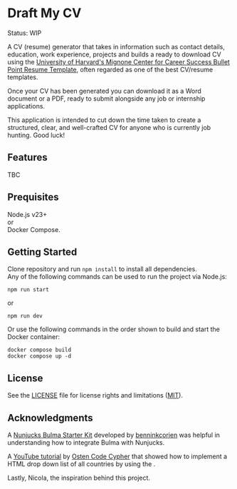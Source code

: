 # Draft My CV
Status: WIP<br>

A CV (resume) generator that takes in information such as contact details, education, work experience, projects and builds a ready to download CV using the [University of Harvard's Mignone Center for Career Success Bullet Point Resume Template](https://careerservices.fas.harvard.edu/resources/bullet-point-resume-template/), often regarded as one of the best CV/resume templates.

Once your CV has been generated you can download it as a Word document or a PDF, ready to submit alongside any job or internship applications.

This application is intended to cut down the time taken to create a structured, clear, and well-crafted CV for anyone who is currently job hunting. Good luck!

## Features
TBC

## Prequisites
Node.js v23+ <br>
or <br> 
Docker Compose.

## Getting Started
Clone repository and run `npm install` to install all dependencies.<br>
Any of the following commands can be used to run the project via Node.js:
```
npm run start
```
or
```
npm run dev
```
Or use the following commands in the order shown to build and start the Docker container:
```
docker compose build
docker compose up -d
```

## License
See the [LICENSE](/LICENSE.md) file for license rights and limitations ([MIT](https://opensource.org/license/mit)).

## Acknowledgments
A [Nunjucks Bulma Starter Kit](https://github.com/benninkcorien/nunjucks-starter-kit) developed by [benninkcorien](https://github.com/benninkcorien) was helpful in understanding how to integrate Bulma with Nunjucks.

A [YouTube tutorial](https://www.youtube.com/watch?v=iw4lvZGBuvA) by [Osten Code Cypher](https://www.youtube.com/@OstonCodeCypher) that showed how to implement a HTML drop down list of all countries by using the .

Lastly, Nicola, the inspiration behind this project.
